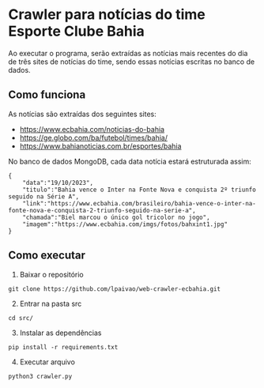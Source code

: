 # Crawler para notícias do time Esporte Clube Bahia

Ao executar o programa, serão extraídas as notícias mais recentes do dia de três sites de notícias do time, sendo essas notícias escritas no banco de dados.

## Como funciona

As notícias são extraídas dos seguintes sites:

- https://www.ecbahia.com/noticias-do-bahia
- https://ge.globo.com/ba/futebol/times/bahia/
- https://www.bahianoticias.com.br/esportes/bahia

No banco de dados MongoDB, cada data notícia estará estruturada assim:

```console
{
    "data":"19/10/2023",
    "titulo":"Bahia vence o Inter na Fonte Nova e conquista 2º triunfo seguido na Série A",
    "link":"https://www.ecbahia.com/brasileiro/bahia-vence-o-inter-na-fonte-nova-e-conquista-2-triunfo-seguido-na-serie-a",
    "chamada":"Biel marcou o único gol tricolor no jogo",
    "imagem":"https://www.ecbahia.com/imgs/fotos/bahxint1.jpg"
}
```
## Como executar

1. Baixar o repositório

```console
git clone https://github.com/lpaivao/web-crawler-ecbahia.git
```
2. Entrar na pasta src
```console
cd src/
```
3. Instalar as dependências
```console
pip install -r requirements.txt
```
4. Executar arquivo
```console
python3 crawler.py 
```
